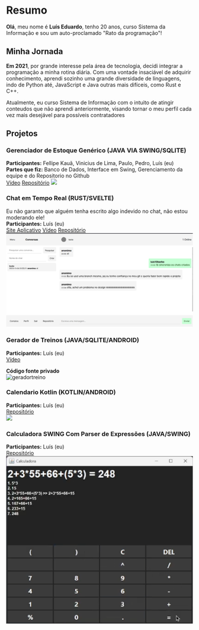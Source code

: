 # Resumo

**Olá**, meu nome é **Luís Eduardo**, tenho 20 anos, curso Sistema da Informação e sou um auto-proclamado "Rato da programação"!
<br />
## Minha Jornada
**Em 2021**, por grande interesse pela área de tecnologia, decidi integrar a programação a
minha rotina diária. Com uma vontade insaciável de adquirir conhecimento, aprendi
sozinho uma grande diversidade de linguagens, indo de Python até, JavaScript e Java
outras mais difíceis, como Rust e C++.

Atualmente, eu curso Sistema de Informação com o intuito de atingir conteudos que não
aprendi anteriormente, visando tornar o meu perfil cada vez mais desejável para possíveis
contratadores
## Projetos

### Gerenciador de Estoque Genérico (JAVA VIA SWING/SQLITE)
**Participantes:** Fellipe Kauã, Vinicius de Lima, Paulo, Pedro, Luís (eu) <br/>
**Partes que fiz:** Banco de Dados, Interface em Swing, Gerenciamento da equipe e do Repositorio no Github 
<br />
[Vídeo](https://youtu.be/F7rGsJMWxEI)
[Repositório](https://github.com/luis10barbo/GStock)
![](https://github.com/luis10barbo/GStock/blob/dev/extra/estoque.png?raw=true)
### Chat em Tempo Real (RUST/SVELTE)
Eu não garanto que alguém tenha escrito algo indevido no chat, não estou moderando ele! <br/>
**Participantes:** Luís (eu)
<br />
[Site Aplicativo](https://chat.luisbb.com/)
[Vídeo](https://www.youtube.com/watch?v=DmDgCSl_vnw&list=PLMfvugFDtmT8pSAfC6Pj5CPTu25LThVG1&index=2)
[Repositório](https://github.com/luis10barbo/chatapp)
![](https://github.com/luis10barbo/chatapp/blob/main/Captura%20de%20tela%202023-11-04%20204857.png)
### Gerador de Treinos (JAVA/SQLITE/ANDROID)
**Participantes:** Luís (eu) <br/>
[Vídeo](https://www.youtube.com/watch?v=Xz4XnQBSRh8&list=PLMfvugFDtmT8pSAfC6Pj5CPTu25LThVG1&index=1)

**Código fonte privado**<br />
![geradortreino](https://github.com/luis10barbo/luis10barbo/assets/89195562/46d8d429-a1d5-49fa-9faf-7789852d47ec)

### Calendario Kotlin (KOTLIN/ANDROID)
**Participantes:** Luís (eu)
<br />
[Repositório](https://github.com/luis10barbo/calendarioKotlin) <br />
![](https://github.com/luis10barbo/calendarioKotlin/blob/master/calendario.png?raw=true)
### Calculadora SWING Com Parser de Expressões (JAVA/SWING)
**Participantes:** Luís (eu)
<br />
[Repositório](https://github.com/luis10barbo/CalculadoraSwing)
<br />
![](https://github.com/luis10barbo/CalculadoraSwing/raw/master/image.png)

